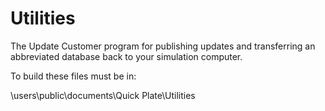 # Utilities
The Update Customer program for publishing updates and transferring an abbreviated database back to your simulation computer.

To build these files must be in:

\users\public\documents\Quick Plate\Utilities

